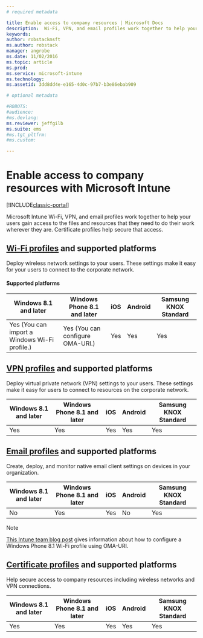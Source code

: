 ```yaml
---
# required metadata

title: Enable access to company resources | Microsoft Docs
description:  Wi-Fi, VPN, and email profiles work together to help your users gain access to the files and resources they need.
keywords:
author: robstackmsft
ms.author: robstack
manager: angrobe
ms.date: 11/02/2016
ms.topic: article
ms.prod:
ms.service: microsoft-intune
ms.technology:
ms.assetid: 3dd8dd4e-e165-4d0c-97b7-b3e86ebab909

# optional metadata

#ROBOTS:
#audience:
#ms.devlang:
ms.reviewer: jeffgilb
ms.suite: ems
#ms.tgt_pltfrm:
#ms.custom:

---
```


# Enable access to company resources with Microsoft Intune

[!INCLUDE[classic-portal](../includes/classic-portal.md)]

Microsoft Intune Wi-Fi, VPN, and email profiles work together to help your users gain access to the files and resources that they need to do their work wherever they are. Certificate profiles help secure that access.

## [Wi-Fi profiles](wi-fi-connections-in-microsoft-intune.md) and supported platforms

Deploy wireless network settings to your users. These settings make it easy for your users to connect to the corporate network.
#### Supported platforms

|Windows 8.1 and later|Windows Phone 8.1 and later|iOS|Android|Samsung KNOX Standard|
|---------------------|---------------------------|---|-------|------------|
|Yes (You can import a Windows Wi-Fi profile.)|Yes (You can configure OMA-URI.) |Yes|Yes|Yes|

## [VPN profiles](vpn-connections-in-microsoft-intune.md) and supported platforms
Deploy virtual private network (VPN) settings to your users. These settings make it easy for users to connect to resources on the corporate network.

|Windows 8.1 and later|Windows Phone 8.1 and later|iOS|Android|Samsung KNOX Standard|
|---------------------|---------------------------|---|-------|------------|
|Yes|Yes|Yes|Yes|Yes|

## [Email profiles](configure-access-to-corporate-email-using-email-profiles-with-microsoft-intune.md) and supported platforms
Create, deploy, and monitor native email client settings on devices in your organization.

|Windows 8.1 and later|Windows Phone 8.1 and later|iOS|Android|Samsung KNOX Standard|
|---------------------|---------------------------|---|-------|------------|
|No|Yes|Yes|No|Yes|
> [!NOTE]
> [This Intune team blog post](https://blogs.technet.microsoft.com/enterprisemobility/2015/02/19/using-oma-uri-to-create-custom-wi-fi-profiles-for-windows-phone-8-1/) gives information about how to configure a Windows Phone 8.1 Wi-Fi profile using OMA-URI.

## [Certificate profiles](secure-resource-access-with-certificate-profiles.md) and supported platforms
Help secure access to company resources including wireless networks and VPN connections.

|Windows 8.1 and later|Windows Phone 8.1 and later|iOS|Android|Samsung KNOX Standard|
|---------------------|---------------------------|---|-------|------------|
|Yes|Yes|Yes|Yes|Yes|
